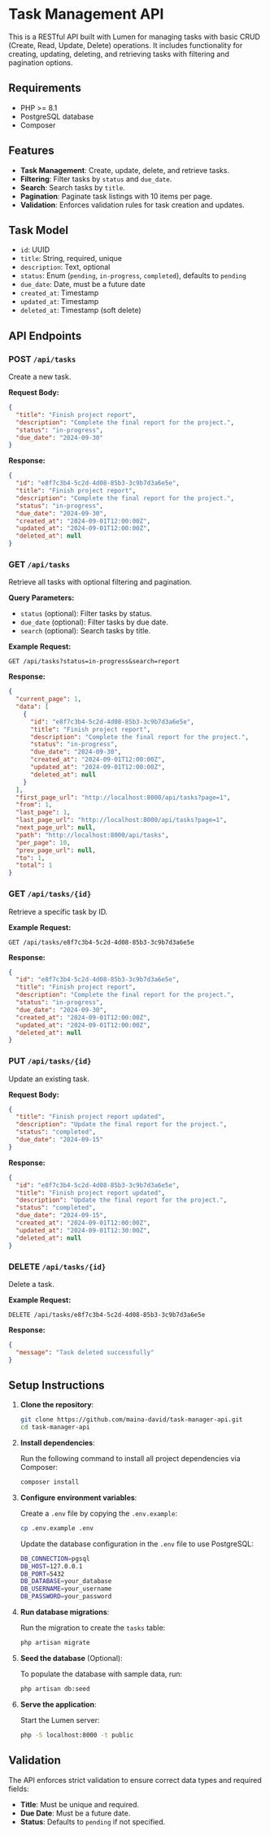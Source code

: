 # Task Management API

This is a RESTful API built with Lumen for managing tasks with basic CRUD (Create, Read, Update, Delete) operations. It includes functionality for creating, updating, deleting, and retrieving tasks with filtering and pagination options.

## Requirements

- PHP >= 8.1
- PostgreSQL database
- Composer

## Features

- **Task Management**: Create, update, delete, and retrieve tasks.
- **Filtering**: Filter tasks by `status` and `due_date`.
- **Search**: Search tasks by `title`.
- **Pagination**: Paginate task listings with 10 items per page.
- **Validation**: Enforces validation rules for task creation and updates.

## Task Model

- `id`: UUID
- `title`: String, required, unique
- `description`: Text, optional
- `status`: Enum (`pending`, `in-progress`, `completed`), defaults to `pending`
- `due_date`: Date, must be a future date
- `created_at`: Timestamp
- `updated_at`: Timestamp
- `deleted_at`: Timestamp (soft delete)

## API Endpoints

### **POST** `/api/tasks`

Create a new task.

**Request Body:**

```json
{
  "title": "Finish project report",
  "description": "Complete the final report for the project.",
  "status": "in-progress",
  "due_date": "2024-09-30"
}
```

**Response:**

```json
{
  "id": "e8f7c3b4-5c2d-4d08-85b3-3c9b7d3a6e5e",
  "title": "Finish project report",
  "description": "Complete the final report for the project.",
  "status": "in-progress",
  "due_date": "2024-09-30",
  "created_at": "2024-09-01T12:00:00Z",
  "updated_at": "2024-09-01T12:00:00Z",
  "deleted_at": null
}
```

### **GET** `/api/tasks`

Retrieve all tasks with optional filtering and pagination.

**Query Parameters:**

- `status` (optional): Filter tasks by status.
- `due_date` (optional): Filter tasks by due date.
- `search` (optional): Search tasks by title.

**Example Request:**

```
GET /api/tasks?status=in-progress&search=report
```

**Response:**

```json
{
  "current_page": 1,
  "data": [
    {
      "id": "e8f7c3b4-5c2d-4d08-85b3-3c9b7d3a6e5e",
      "title": "Finish project report",
      "description": "Complete the final report for the project.",
      "status": "in-progress",
      "due_date": "2024-09-30",
      "created_at": "2024-09-01T12:00:00Z",
      "updated_at": "2024-09-01T12:00:00Z",
      "deleted_at": null
    }
  ],
  "first_page_url": "http://localhost:8000/api/tasks?page=1",
  "from": 1,
  "last_page": 1,
  "last_page_url": "http://localhost:8000/api/tasks?page=1",
  "next_page_url": null,
  "path": "http://localhost:8000/api/tasks",
  "per_page": 10,
  "prev_page_url": null,
  "to": 1,
  "total": 1
}
```

### **GET** `/api/tasks/{id}`

Retrieve a specific task by ID.

**Example Request:**

```
GET /api/tasks/e8f7c3b4-5c2d-4d08-85b3-3c9b7d3a6e5e
```

**Response:**

```json
{
  "id": "e8f7c3b4-5c2d-4d08-85b3-3c9b7d3a6e5e",
  "title": "Finish project report",
  "description": "Complete the final report for the project.",
  "status": "in-progress",
  "due_date": "2024-09-30",
  "created_at": "2024-09-01T12:00:00Z",
  "updated_at": "2024-09-01T12:00:00Z",
  "deleted_at": null
}
```

### **PUT** `/api/tasks/{id}`

Update an existing task.

**Request Body:**

```json
{
  "title": "Finish project report updated",
  "description": "Update the final report for the project.",
  "status": "completed",
  "due_date": "2024-09-15"
}
```

**Response:**

```json
{
  "id": "e8f7c3b4-5c2d-4d08-85b3-3c9b7d3a6e5e",
  "title": "Finish project report updated",
  "description": "Update the final report for the project.",
  "status": "completed",
  "due_date": "2024-09-15",
  "created_at": "2024-09-01T12:00:00Z",
  "updated_at": "2024-09-01T12:30:00Z",
  "deleted_at": null
}
```

### **DELETE** `/api/tasks/{id}`

Delete a task.

**Example Request:**

```
DELETE /api/tasks/e8f7c3b4-5c2d-4d08-85b3-3c9b7d3a6e5e
```

**Response:**

```json
{
  "message": "Task deleted successfully"
}
```

## Setup Instructions

1. **Clone the repository**:

   ```bash
   git clone https://github.com/maina-david/task-manager-api.git
   cd task-manager-api
   ```

2. **Install dependencies**:

   Run the following command to install all project dependencies via Composer:

   ```bash
   composer install
   ```

3. **Configure environment variables**:

   Create a `.env` file by copying the `.env.example`:

   ```bash
   cp .env.example .env
   ```

   Update the database configuration in the `.env` file to use PostgreSQL:

   ```bash
   DB_CONNECTION=pgsql
   DB_HOST=127.0.0.1
   DB_PORT=5432
   DB_DATABASE=your_database
   DB_USERNAME=your_username
   DB_PASSWORD=your_password
   ```

4. **Run database migrations**:

   Run the migration to create the `tasks` table:

   ```bash
   php artisan migrate
   ```

5. **Seed the database** (Optional):

   To populate the database with sample data, run:

   ```bash
   php artisan db:seed
   ```

6. **Serve the application**:

   Start the Lumen server:

   ```bash
   php -S localhost:8000 -t public
   ```

## Validation

The API enforces strict validation to ensure correct data types and required fields:

- **Title**: Must be unique and required.
- **Due Date**: Must be a future date.
- **Status**: Defaults to `pending` if not specified.

